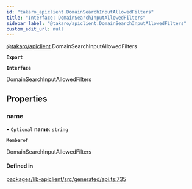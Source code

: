 ```yaml
---
id: "takaro_apiclient.DomainSearchInputAllowedFilters"
title: "Interface: DomainSearchInputAllowedFilters"
sidebar_label: "@takaro/apiclient.DomainSearchInputAllowedFilters"
custom_edit_url: null
---
```


[@takaro/apiclient](../modules/takaro_apiclient.md).DomainSearchInputAllowedFilters

**`Export`**

**`Interface`**

DomainSearchInputAllowedFilters

## Properties

### name

• `Optional` **name**: `string`

**`Memberof`**

DomainSearchInputAllowedFilters

#### Defined in

[packages/lib-apiclient/src/generated/api.ts:735](https://github.com/niekcandaele/Takaro/blob/91fb19b/packages/lib-apiclient/src/generated/api.ts#L735)
